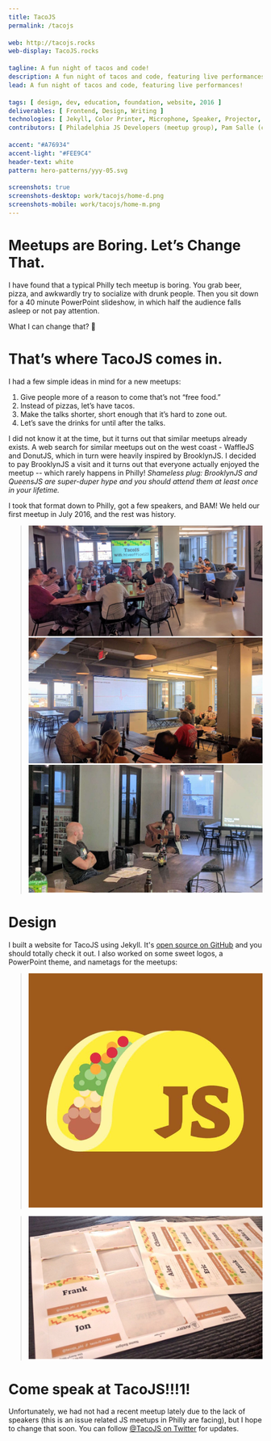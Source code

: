 ```yaml
---
title: TacoJS
permalink: /tacojs

web: http://tacojs.rocks
web-display: TacoJS.rocks

tagline: A fun night of tacos and code!
description: A fun night of tacos and code, featuring live performances!
lead: A fun night of tacos and code, featuring live performances!

tags: [ design, dev, education, foundation, website, 2016 ]
deliverables: [ Frontend, Design, Writing ]
technologies: [ Jekyll, Color Printer, Microphone, Speaker, Projector, Tacos ]
contributors: [ Philadelphia JS Developers (meetup group), Pam Salle (co-organizer), Jen Voss (co-organizer), Amber Wanner (venue host) ]

accent: "#A76934"
accent-light: "#FEE9C4"
header-text: white
pattern: hero-patterns/yyy-05.svg

screenshots: true
screenshots-desktop: work/tacojs/home-d.png
screenshots-mobile: work/tacojs/home-m.png
---
```


# Meetups are Boring. Let’s Change That.

I have found that a typical Philly tech meetup is boring. You grab beer, pizza, and awkwardly try to socialize with drunk people. Then you sit down for a 40 minute PowerPoint slideshow, in which half the audience falls asleep or not pay attention.

What I can change that? :thinking:

# That’s where TacoJS comes in.

I had a few simple ideas in mind for a new meetups:

1. Give people more of a reason to come that’s not “free food.”
1. Instead of pizzas, let’s have tacos.
1. Make the talks shorter, short enough that it’s hard to zone out.
1. Let’s save the drinks for until after the talks.

I did not know it at the time, but it turns out that similar meetups already exists. A web search for similar meetups out on the west coast - WaffleJS and DonutJS, which in turn were heavily inspired by BrooklynJS. I decided to pay BrooklynJS a visit and it turns out that everyone actually enjoyed the meetup -- which rarely happens in Philly! _Shameless plug: BrooklynJS and QueensJS are super-duper hype and you should attend them at least once in your lifetime._

I took that format down to Philly, got a few speakers, and BAM! We held our first meetup in July 2016, and the rest was history.

> ![A small audience of 10 people sitting at a table eating Tacos](/media/work/tacojs/photo-meetup1.jpg)
> ![A person giving a guitar performance](/media/work/tacojs/photo-meetup3.jpg)
> ![A small audience of 10 people gathered around a presenter](/media/work/tacojs/photo-meetup2.jpg)

# Design

I built a website for TacoJS using Jekyll. It's [open source on GitHub](https://github.com/TacoJS/tacojs.github.io) and you should totally check it out. I also worked on some sweet logos, a PowerPoint theme, and nametags for the meetups:

> ![TacoJS logo](/media/work/tacojs/logo-icon.jpg)

> ![A bunch of nametags](/media/work/tacojs/photo-nametags.jpg)

# Come speak at TacoJS!!!1!

Unfortunately, we had not had a recent meetup lately due to the lack of speakers (this is an issue related JS meetups in Philly are facing), but I hope to change that soon. You can follow [<icon class="fab fa-twitter"></icon> @TacoJS on Twitter](https://twitter.com/TacoJS_PHL) for updates.